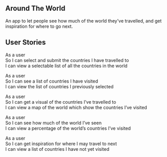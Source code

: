 ## Around The World

An app to let people see how much of the world they've travelled, and get inspiration for where to go next.

## User Stories

As a user <br>
So I can select and submit the countries I have travelled to <br>
I can view a selectable list of all the countries in the world <br>

As a user <br>
So I can see a list of countries I have visited <br>
I can view the list of countries I previously selected <br>

As a user <br>
So I can get a visual of the countries I’ve travelled to <br>
I can view a map of the world which show the countries I’ve visited <br>

As a user <br>
So I can see how much of the world I’ve seen <br>
I can view a percentage of the world’s countries I’ve visited <br>

As a user <br>
So I can get inspiration for where I may travel to next <br>
I can view a list of countries I have not yet visited <br>
